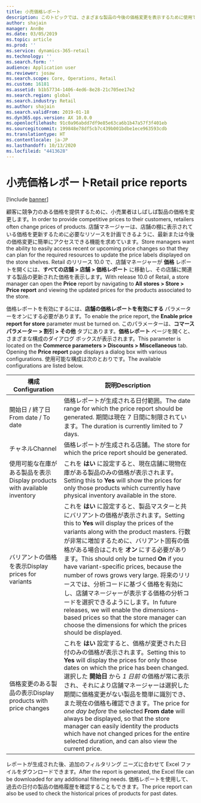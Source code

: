 ```yaml
---
title: 小売価格レポート
description: このトピックでは、さまざまな製品の今後の価格変更を表示するために使用できる価格レポート機能の概要を提供します。
author: shajain
manager: AnnBe
ms.date: 03/05/2019
ms.topic: article
ms.prod: ''
ms.service: dynamics-365-retail
ms.technology: ''
ms.search.form: ''
audience: Application user
ms.reviewer: josaw
ms.search.scope: Core, Operations, Retail
ms.custom: 16181
ms.assetid: b1b57734-1406-4ed6-8e28-21c705ee17e2
ms.search.region: global
ms.search.industry: Retail
ms.author: shajain
ms.search.validFrom: 2019-01-18
ms.dyn365.ops.version: AX 10.0.0
ms.openlocfilehash: 91c0a96abdd7df9e85e63ca6b1b47a57f3f401eb
ms.sourcegitcommit: 199848e78df5cb7c439b001bdbe1ece963593cdb
ms.translationtype: HT
ms.contentlocale: ja-JP
ms.lasthandoff: 10/13/2020
ms.locfileid: "4413628"
---
```

# <a name="retail-price-reports"></a><span data-ttu-id="fdedf-103">小売価格レポート</span><span class="sxs-lookup"><span data-stu-id="fdedf-103">Retail price reports</span></span>

[!include [banner](includes/banner.md)]


<span data-ttu-id="fdedf-104">顧客に競争力のある価格を提供するために、小売業者はしばしば製品の価格を変更します。</span><span class="sxs-lookup"><span data-stu-id="fdedf-104">In order to provide competitive prices to their customers, retailers often change prices of products.</span></span> <span data-ttu-id="fdedf-105">店舗マネージャーは、店舗の棚に表示されている価格を更新するために必要なリソースを計画できるように、最新または今後の価格変更に簡単にアクセスできる機能を求めています。</span><span class="sxs-lookup"><span data-stu-id="fdedf-105">Store managers want the ability to easily access recent or upcoming price changes so that they can plan for the required resources to update the price labels displayed on the store shelves.</span></span> <span data-ttu-id="fdedf-106">Retail のリリース 10.0 で、店舗マネージャーが **価格** レポートを開くには、**すべての店舗 \> 店舗 \> 価格レポート** に移動し、その店舗に関連する製品の更新された価格を表示します。</span><span class="sxs-lookup"><span data-stu-id="fdedf-106">With release 10.0 of Retail, a store manager can open the **Price** report by navigating to **All stores \> Store \> Price report** and viewing the updated prices for the products associated to the store.</span></span> 

<span data-ttu-id="fdedf-107">価格レポートを有効にするには、**店舗の価格レポートを有効にする** パラメーターをオンにする必要があります。</span><span class="sxs-lookup"><span data-stu-id="fdedf-107">To enable the price report, the **Enable price report for store** parameter must be turned on.</span></span> <span data-ttu-id="fdedf-108">このパラメーターは、**コマース パラメーター \> 割引 \> その他** タブにあります。**価格レポート** ページを開くと、さまざまな構成のダイアログ ボックスが表示されます。</span><span class="sxs-lookup"><span data-stu-id="fdedf-108">This parameter is located on the **Commerce parameters \> Discounts \> Miscellaneous** tab. Opening the **Price report** page displays a dialog box with various configurations.</span></span> <span data-ttu-id="fdedf-109">使用可能な構成は次のとおりです。</span><span class="sxs-lookup"><span data-stu-id="fdedf-109">The available configurations are listed below.</span></span>

| <span data-ttu-id="fdedf-110">構成</span><span class="sxs-lookup"><span data-stu-id="fdedf-110">Configuration</span></span> | <span data-ttu-id="fdedf-111">説明</span><span class="sxs-lookup"><span data-stu-id="fdedf-111">Description</span></span> |
|---|---|
| <span data-ttu-id="fdedf-112">開始日 / 終了日</span><span class="sxs-lookup"><span data-stu-id="fdedf-112">From date / To date</span></span>| <span data-ttu-id="fdedf-113">価格レポートが生成される日付範囲。</span><span class="sxs-lookup"><span data-stu-id="fdedf-113">The date range for which the price report should be generated.</span></span> <span data-ttu-id="fdedf-114">期間は現在 7 日間に制限されています。</span><span class="sxs-lookup"><span data-stu-id="fdedf-114">The duration is currently limited to 7 days.</span></span> |
| <span data-ttu-id="fdedf-115">チャネル</span><span class="sxs-lookup"><span data-stu-id="fdedf-115">Channel</span></span>| <span data-ttu-id="fdedf-116">価格レポートが生成される店舗。</span><span class="sxs-lookup"><span data-stu-id="fdedf-116">The store for which the price report should be generated.</span></span> |
| <span data-ttu-id="fdedf-117">使用可能な在庫がある製品を表示</span><span class="sxs-lookup"><span data-stu-id="fdedf-117">Display products with available inventory</span></span>| <span data-ttu-id="fdedf-118">これを **はい** に設定すると、現在店舗に現物在庫がある製品のみの価格が表示されます。</span><span class="sxs-lookup"><span data-stu-id="fdedf-118">Setting this to **Yes** will show the prices for only those products which currently have physical inventory available in the store.</span></span> |
| <span data-ttu-id="fdedf-119">バリアントの価格を表示</span><span class="sxs-lookup"><span data-stu-id="fdedf-119">Display prices for variants</span></span> | <span data-ttu-id="fdedf-120">これを **はい** に設定すると、製品マスターと共にバリアントの価格が表示されます。</span><span class="sxs-lookup"><span data-stu-id="fdedf-120">Setting this to **Yes** will display the prices of the variants along with the product masters.</span></span> <span data-ttu-id="fdedf-121">行数が非常に増加するために、バリアント固有の価格がある場合はこれを **オン** にする必要があります。</span><span class="sxs-lookup"><span data-stu-id="fdedf-121">This should only be turned **On** if you have variant-specific prices, because the number of rows grows very large.</span></span> <span data-ttu-id="fdedf-122">将来のリリースでは、分析コードに基づく価格を有効にし、店舗マネージャーが表示する価格の分析コードを選択できるようにします。</span><span class="sxs-lookup"><span data-stu-id="fdedf-122">In future releases, we will enable the dimensions-based prices so that the store manager can choose the dimensions for which the prices should be displayed.</span></span> |
| <span data-ttu-id="fdedf-123">価格変更のある製品の表示</span><span class="sxs-lookup"><span data-stu-id="fdedf-123">Display products with price changes</span></span> | <span data-ttu-id="fdedf-124">これを **はい** 設定すると、価格が変更された日付のみの価格が表示されます。</span><span class="sxs-lookup"><span data-stu-id="fdedf-124">Setting this to **Yes** will display the prices for only those dates on which the price has been changed.</span></span> <span data-ttu-id="fdedf-125">選択した **開始日** から *1 日前* の価格が常に表示され、それにより店舗マネージャーは選択した期間に価格変更がない製品を簡単に識別でき、また現在の価格も確認できます。</span><span class="sxs-lookup"><span data-stu-id="fdedf-125">The price for *one day before* the selected **From date** will always be displayed, so that the store manager can easily identity the products which have not changed prices for the entire selected duration, and can also view the current price.</span></span> |

<span data-ttu-id="fdedf-126">レポートが生成された後、追加のフィルタリング ニーズに合わせて Excel ファイルをダウンロードできます。</span><span class="sxs-lookup"><span data-stu-id="fdedf-126">After the report is generated, the Excel file can be downloaded for any additional filtering needs.</span></span> <span data-ttu-id="fdedf-127">価格レポートを使用して、過去の日付の製品の価格履歴を確認することもできます。</span><span class="sxs-lookup"><span data-stu-id="fdedf-127">The price report can also be used to check the historical prices of products for past dates.</span></span>
